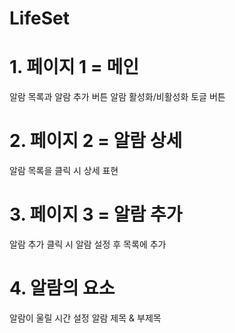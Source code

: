 # LifeSet

# 1. 페이지 1 = 메인
알람 목록과 알람 추가 버튼
알람 활성화/비활성화 토글 버튼

# 2. 페이지 2 = 알람 상세
알람 목록을 클릭 시 상세 표현

# 3. 페이지 3 = 알람 추가
알람 추가 클릭 시 알람 설정 후 목록에 추가

# 4. 알람의 요소
알람이 울릴 시간 설정
알람 제목 & 부제목
